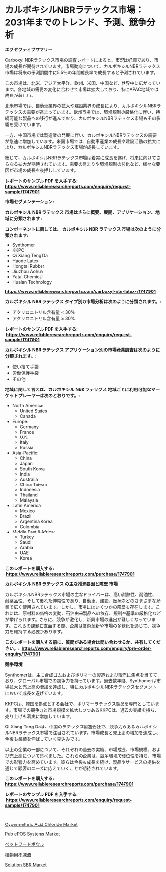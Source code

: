 <p><h1>カルボキシルNBRラテックス市場：2031年までのトレンド、予測、競争分析</h1></p><p><strong>エグゼクティブサマリー</strong></p>
<p><p>Carboxyl NBRラテックス市場の調査レポートによると、市況は好調であり、市場の成長が期待されています。市場動向について、カルボキシルNBRラテックス市場は将来の予測期間中に5.5％の年間成長率で成長すると予測されています。</p><p>この市場は、北米、アジア太平洋、欧州、米国、中国など、世界中に広がっています。各地域の需要の変化に合わせて市場は拡大しており、特にAPAC地域では成長が著しい。</p><p>北米市場では、自動車業界の拡大や建設業界の成長により、カルボキシルNBRラテックスの需要が高まっています。欧州市場では、環境規制の厳格化に伴い、持続可能な製品への移行が進んでおり、カルボキシルNBRラテックス市場もその影響を受けています。</p><p>一方、中国市場では製造業の発展に伴い、カルボキシルNBRラテックスの需要が急速に増加しています。米国市場では、自動車産業の成長や建設活動の拡大により、カルボキシルNBRラテックス市場が成長しています。</p><p>総じて、カルボキシルNBRラテックス市場は着実に成長を遂げ、将来に向けてさらなる拡大が期待されています。需要の高まりや環境規制の強化など、様々な要因が市場の成長を後押ししています。</p></p>
<p><strong>レポートのサンプル PDF を入手する: <a href="https://www.reliableresearchreports.com/enquiry/request-sample/1747901">https://www.reliableresearchreports.com/enquiry/request-sample/1747901</a></strong></p>
<p><strong>市場セグメンテーション:</strong></p>
<p><strong> カルボキシル NBR ラテックス 市場はさらに概要、展開、アプリケーション、地域に分類されます :</strong></p>
<p><strong>コンポーネントに関しては、 カルボキシル NBR ラテックス 市場は次のように分類されます: &nbsp;</strong></p>
<p><ul><li>Synthomer</li><li>KKPC</li><li>Qi Xiang Teng Da</li><li>Haode Latex</li><li>Hongtai Rubber</li><li>Jiuzhou Aohua</li><li>Yatai Chemical</li><li>Hualan Technology</li></ul></p>
<p><strong><a href="https://www.reliableresearchreports.com/carboxyl-nbr-latex-r1747901">https://www.reliableresearchreports.com/carboxyl-nbr-latex-r1747901</a></strong></p>
<p><strong> カルボキシル NBR ラテックス タイプ別の市場分析は次のように分類されます。:</strong></p>
<p><ul><li>アクリロニトリル含有量 < 30%</li><li>アクリロニトリル含有量 ≥ 30%</li></ul></p>
<p><strong>レポートのサンプル PDF を入手する: &nbsp;<a href="https://www.reliableresearchreports.com/enquiry/request-sample/1747901">https://www.reliableresearchreports.com/enquiry/request-sample/1747901</a></strong></p>
<p><strong> カルボキシル NBR ラテックス アプリケーション別の市場産業調査は次のように分類されます。:</strong></p>
<p><ul><li>使い捨て手袋</li><li>労働保護手袋</li><li>その他</li></ul></p>
<p><strong>地域に関して言えば、カルボキシル NBR ラテックス 地域ごとに利用可能なマーケットプレーヤーは次のとおりです。:</strong></p>
<p><ul>
    <li>
        North America:
        <ul>
            <li>United States</li>
            <li>Canada</li>
        </ul>
    </li>
    <li>
        Europe:
        <ul>
            <li>Germany</li>
            <li>France</li>
            <li>U.K.</li>
            <li>Italy</li>
            <li>Russia</li>
        </ul>
    </li>
    <li>
        Asia-Pacific:
        <ul>
            <li>China</li>
            <li>Japan</li>
            <li>South Korea</li>
            <li>India</li>
            <li>Australia</li>
            <li>China Taiwan</li>
            <li>Indonesia</li>
            <li>Thailand</li>
            <li>Malaysia</li>
        </ul>
    </li>
    <li>
        Latin America:
        <ul>
            <li>Mexico</li>
            <li>Brazil</li>
            <li>Argentina Korea</li>
            <li>Colombia</li>
        </ul>
    </li>
    <li>
        Middle East & Africa:
        <ul>
            <li>Turkey</li>
            <li>Saudi</li>
            <li>Arabia</li>
            <li>UAE</li>
            <li>Korea</li>
        </ul>
    </li>
    </ul></p>
<p><strong>このレポートを購入する: &nbsp;<a href="https://www.reliableresearchreports.com/purchase/1747901">https://www.reliableresearchreports.com/purchase/1747901</a></strong></p>
<p><strong>カルボキシル NBR ラテックス の主な推進要因と障壁 市場</strong></p>
<p><p>カルボキシルNBRラテックス市場の主なドライバーは、高い耐熱性、耐油性、耐薬品性、そして優れた伸縮性であり、自動車、建設、医療などのさまざまな産業で広く使用されています。しかし、市場にはいくつかの障壁も存在します。これには、原材料の価格の変動、石油由来製品への依存、規制や基準の厳格化などが挙げられます。さらに、競争が激化し、新興市場の進出が難しくなっています。これらの課題に直面する際、企業は技術革新や市場の多様化を通じて、競争力を維持する必要があります。</p></p>
<p><strong>このレポートを購入する前に、質問がある場合は問い合わせるか、共有してください。:&nbsp; <a href="https://www.reliableresearchreports.com/enquiry/pre-order-enquiry/1747901">https://www.reliableresearchreports.com/enquiry/pre-order-enquiry/1747901</a></strong></p>
<p><strong>競争環境</strong></p>
<p><p>Synthomerは、主に合成ゴムおよびポリマーの製造および販売に焦点を当てており、グローバル市場での競争力を持っています。過去数年間、Synthomerは市場拡大と売上高の増加を達成し、特にカルボキシルNBRラテックスセグメントにおいて成長を遂げています。</p><p>KKPCは、韓国を拠点とする会社で、ポリマーラテックス製品を専門としています。市場での競争力と市場規模を拡大しつつあるKKPCは、過去の実績を持ち、売り上げも着実に増加しています。</p><p>Qi Xiang Teng Daは、中国のラテックス製造会社で、競争力のあるカルボキシルNBRラテックス市場で注目されています。市場成長と売上高の増加を達成し、今後も業績を伸ばしていく見込みです。</p><p>以上の企業の一部について、それぞれの過去の実績、市場成長、市場規模、および売上高について述べました。これらの企業は、競争環境で優位性を持ち、市場での影響力を高めています。彼らは今後も成長を続け、製品やサービスの提供を通じて顧客のニーズに応えていくことが期待されています。</p></p>
<p><strong>このレポートを購入する: &nbsp; <a href="https://www.reliableresearchreports.com/purchase/1747901">https://www.reliableresearchreports.com/purchase/1747901</a></strong></p>
<p><strong>レポートのサンプル PDF を入手する: &nbsp;<a href="https://www.reliableresearchreports.com/enquiry/request-sample/1747901">https://www.reliableresearchreports.com/enquiry/request-sample/1747901</a></strong><strong></strong></p>
<p>&nbsp;</p>
<p><p><a href="https://www.linkedin.com/pulse/cypermethric-acid-chloride-market-size-global-industry-overview-slsce?trackingId=8H6pV%2FgMakLwcTu2FbvVnQ%3D%3D">Cypermethric Acid Chloride Market</a></p><p><a href="https://github.com/dimitrishawkinswaynenp91rgz/Market-Research-Report-List-2/blob/main/pub-epos-systems-market.md">Pub ePOS Systems Market</a></p><p><a href="https://medium.com/@isabeleterson7845/%E3%83%9A%E3%83%83%E3%83%88%E3%83%95%E3%83%BC%E3%83%89%E3%83%9C%E3%82%A6%E3%83%AB%E5%B8%82%E5%A0%B4%E3%81%AE%E8%A6%8F%E6%A8%A1%E3%81%A8%E5%B8%82%E5%A0%B4%E5%8B%95%E5%90%91-%E5%AE%8C%E5%85%A8%E3%81%AA%E6%A5%AD%E7%95%8C%E6%A6%82%E8%A6%81-2024%E5%B9%B4%E3%81%8B%E3%82%892031%E5%B9%B4-b2a1d32ee563">ペットフードボウル</a></p><p><a href="https://medium.com/@chrispcreem58/%E6%A4%8D%E7%89%A9%E7%94%A8%E3%82%A2%E3%83%B3%E3%83%81%E3%83%95%E3%83%AA%E3%83%BC%E3%82%BA%E5%B8%82%E5%A0%B4%E3%81%AE%E5%B1%95%E6%9C%9B-%E7%94%A3%E6%A5%AD%E6%A6%82%E8%A6%81%E3%81%A8%E4%BA%88%E6%B8%AC-2024%E5%B9%B4%E3%81%8B%E3%82%892031%E5%B9%B4-fd25f03bdd7d">植物用不凍液</a></p><p><a href="https://www.linkedin.com/pulse/solution-sbr-market-dynamics-2024-2031-also-its-trends-projections-foqcc?trackingId=RT5VbWBmfPBXm8ouL6x7LA%3D%3D">Solution SBR Market</a></p></p>
